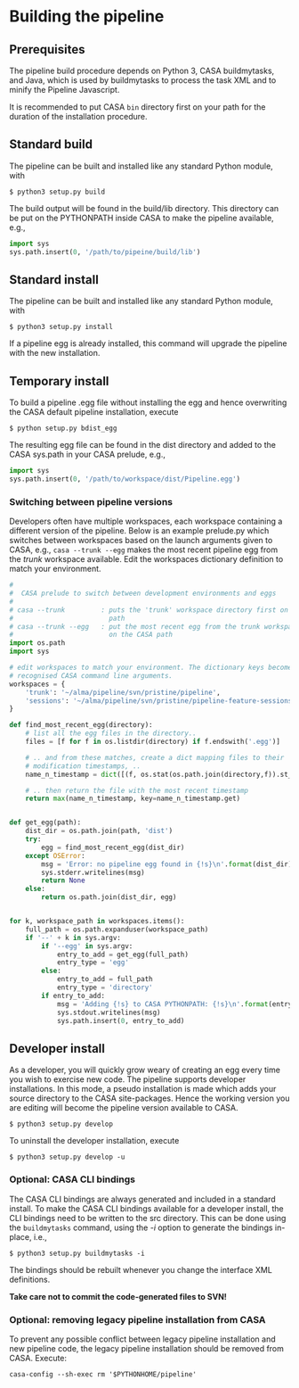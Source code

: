 # Building the pipeline
## Prerequisites
The pipeline build procedure depends on Python 3, CASA buildmytasks, and Java,
which is used by buildmytasks to process the task XML and to minify the
Pipeline Javascript.

It is recommended to put CASA `bin` directory first on your path for the
duration of the installation procedure. 

## Standard build
The pipeline can be built and installed like any standard Python module, with
```
$ python3 setup.py build
```
The build output will be found in the build/lib directory. This directory can
be put on the PYTHONPATH inside CASA to make the pipeline available, e.g.,
```python
import sys
sys.path.insert(0, '/path/to/pipeine/build/lib')
```
  

## Standard install
The pipeline can be built and installed like any standard Python module, with
```
$ python3 setup.py install
```
If a pipeline egg is already installed, this command will upgrade the 
pipeline with the new installation. 

## Temporary install
To build a pipeline .egg file without installing the egg and hence overwriting
the CASA default pipeline installation, execute 
```
$ python setup.py bdist_egg
```
The resulting egg file can be found in the dist directory and added to the
CASA sys.path in your CASA prelude, e.g.,
```python
import sys
sys.path.insert(0, '/path/to/workspace/dist/Pipeline.egg')
```

### Switching between pipeline versions
Developers often have multiple workspaces, each workspace containing a
different version of the pipeline. Below is an example prelude.py which
switches between workspaces based on the launch arguments given to CASA, e.g.,
`casa --trunk --egg` makes the most recent pipeline egg from the _trunk_ 
workspace available. Edit the workspaces dictionary definition to match your
environment. 
```python
#
#  CASA prelude to switch between development environments and eggs
# 
# casa --trunk         : puts the 'trunk' workspace directory first on the CASA
#                        path
# casa --trunk --egg   : put the most recent egg from the trunk workspace first  
#                        on the CASA path
import os.path
import sys

# edit workspaces to match your environment. The dictionary keys become the 
# recognised CASA command line arguments.
workspaces = {
    'trunk': '~/alma/pipeline/svn/pristine/pipeline',
    'sessions': '~/alma/pipeline/svn/pristine/pipeline-feature-sessions',
}

def find_most_recent_egg(directory):
    # list all the egg files in the directory..
    files = [f for f in os.listdir(directory) if f.endswith('.egg')]

    # .. and from these matches, create a dict mapping files to their
    # modification timestamps, ..
    name_n_timestamp = dict([(f, os.stat(os.path.join(directory,f)).st_mtime) for f in files])

    # .. then return the file with the most recent timestamp
    return max(name_n_timestamp, key=name_n_timestamp.get)


def get_egg(path):
    dist_dir = os.path.join(path, 'dist')
    try:
        egg = find_most_recent_egg(dist_dir)
    except OSError:
        msg = 'Error: no pipeline egg found in {!s}\n'.format(dist_dir)
        sys.stderr.writelines(msg)
        return None
    else:
        return os.path.join(dist_dir, egg)


for k, workspace_path in workspaces.items():
    full_path = os.path.expanduser(workspace_path)
    if '--' + k in sys.argv:
        if '--egg' in sys.argv:
            entry_to_add = get_egg(full_path)
            entry_type = 'egg'
        else:
            entry_to_add = full_path
            entry_type = 'directory'
        if entry_to_add:
            msg = 'Adding {!s} to CASA PYTHONPATH: {!s}\n'.format(entry_type, entry_to_add)
            sys.stdout.writelines(msg)
            sys.path.insert(0, entry_to_add)

```

## Developer install
As a developer, you will quickly grow weary of creating an egg every time you
wish to exercise new code. The pipeline supports developer installations. In
this mode, a pseudo installation is made which adds your source directory to
the CASA site-packages. Hence the working version you are editing will become
the pipeline version available to CASA.
```
$ python3 setup.py develop
```
To uninstall the developer installation, execute
```
$ python3 setup.py develop -u
```

### Optional: CASA CLI bindings
The CASA CLI bindings are always generated and included in a standard install.
To make the CASA CLI bindings available for a developer install, the CLI 
bindings need to be written to the src directory. This can be done using the
`buildmytasks` command, using the _-i_ option to generate the bindings 
in-place, i.e., 
```
$ python3 setup.py buildmytasks -i
```
The bindings should be rebuilt whenever you change the interface XML definitions.

__Take care not to commit the code-generated files to SVN!__

### Optional: removing legacy pipeline installation from CASA
To prevent any possible conflict between legacy pipeline installation and new
pipeline code, the legacy pipeline installation should be removed from CASA. 
Execute:
```
casa-config --sh-exec rm '$PYTHONHOME/pipeline'
``` 
